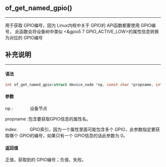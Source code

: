 ## of_get_named_gpio()

---

用于获取 GPIO编号，因为 Linux内核中关于 GPIO的 API函数都要使用 GPIO编号，
此函数会将设备树中类似 <&gpio5 7 GPIO_ACTIVE_LOW>的属性信息转换为对应的 GPIO编号

## 补充说明

---

#### 语法

```c
int of_get_named_gpio(struct device_node *np, const char *propname, int index)
```

#### 参数

np :              设备节点

propname :包含要获取GPIO信息的属性名。

index:          GPIO索引，因为一个属性里面可能包含多个 GPIO，此参数指定要获取哪个 GPIO的编号，如果只有一个 GPIO信息的话此参数为 0。

#### 返回值

正值，获取到的 GPIO编号；负值，失败。
